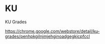 # KU

KU Grades

https://chrome.google.com/webstore/detail/ku-grades/penhpkgilnjmjehginoadgegkjcpfccl
